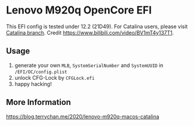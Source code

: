 # Lenovo M920q OpenCore EFI

This EFI config is tested under 12.2 (21D49). For Catalina users, please visit [Catalina branch](https://github.com/kamingchan/lenovo-m920q-efi/tree/Catalina). Credit https://www.bilibili.com/video/BV1mT4y137T1.

## Usage

1. generate your own `MLB`, `SystemSerialNumber` and `SystemUUID` in `/EFI/OC/config.plist`
2. unlock CFG-Lock by `CFGLock.efi`
3. happy hacking!

## More Information

https://blog.terrychan.me/2020/lenovo-m920q-macos-catalina
